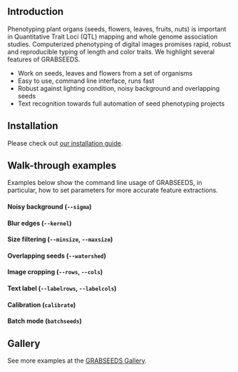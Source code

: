 ## Introduction
Phenotyping plant organs (seeds, flowers, leaves, fruits, nuts) is important in Quantitative Trait Loci (QTL) mapping and whole genome association studies. Computerized phenotyping of digital images promises rapid, robust and reproducible typing of length and color traits. We highlight several features of GRABSEEDS.

* Work on seeds, leaves and flowers from a set of organisms
* Easy to use, command line interface, runs fast
* Robust against lighting condition, noisy background and overlapping seeds
* Text recognition towards full automation of seed phenotyping projects

## Installation
Please check out [our installation guide](https://github.com/tanghaibao/jcvi/wiki/GRABSEEDS:-How-to-install).

## Walk-through examples
Examples below show the command line usage of GRABSEEDS, in particular, how to set parameters for more accurate feature extractions.

#### Noisy background (``--sigma``)

#### Blur edges (``--kernel``)

#### Size filtering (``--minsize``, ``--maxsize``)

#### Overlapping seeds (``--watershed``)

#### Image cropping (``--rows``, ``--cols``)

#### Text label (``--labelrows``, ``--labelcols``)

#### Calibration (``calibrate``)

#### Batch mode (``batchseeds``)

## Gallery
See more examples at the [GRABSEEDS Gallery](https://github.com/tanghaibao/jcvi/wiki/GRABSEEDS:-Gallery).

